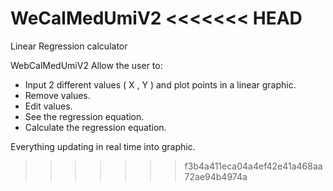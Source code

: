 WeCalMedUmiV2
<<<<<<< HEAD
=======
Linear Regression calculator

WebCalMedUmiV2 Allow the user to:

- Input 2 different values ( X , Y ) and plot points in a linear graphic.
- Remove values.
- Edit values.
- See the regression equation.
- Calculate the regression equation.

Everything updating in real time into graphic. 

>>>>>>> f3b4a411eca04a4ef42e41a468aa72ae94b4974a
